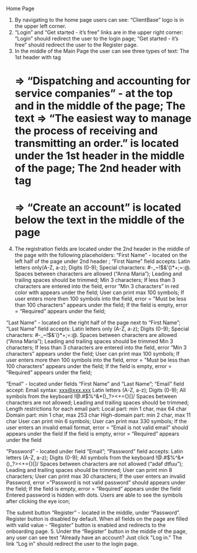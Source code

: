 Home Page


1.  By navigating to the home page users can see:
   “ClientBase” logo is in the upper left corner.
2. “Login” and “Get started - it’s free” links are in the upper right corner:
   “Login” should redirect the user to the login page;
   “Get started - it’s free” should redirect the user to the Register page.
3. In the middle of the Main Page the user can see three  types of text:
   The 1st header with tag <h1> => “Dispatching and accounting for service companies” - at the top and in the middle of the page;
   The text => “The easiest way to manage the process of receiving and transmitting an order.” is located under the 1st header in the middle of the page;
   The 2nd header with tag <h1>  =>  “Create an account” is located below the text in the middle of the page
4. The registration fields are located under the 2nd header in the middle of the page with the following placeholders:
   “First Name” - located on the left half of the page under 2nd header ;
   “First Name” field accepts:
   Latin letters only(A-Z, a-z);
   Digits (0-9);
   Special characters: #-_~!$&'()*+;=:@.
   Spaces between characters are allowed (“Anna Maria”);
   Leading and trailing spaces should be trimmed;
   Min 3 characters;
   If less than 3 characters are entered into the field, error ”Min 3 characters” in red color with appears under the field;
   User can print max 100 symbols;
   If user enters more then 100 symbols into the field, error = "Must be less than 100 characters" appears under the field;
   If the field is empty, error = “Required” appears under the field;

“Last Name” - located on the right half of the page next to “First Name”;
“Last  Name” field accepts:
Latin letters only (A-Z, a-z);
Digits (0-9);
Special characters: #-_~!$&'()*+;=:@.
Spaces between characters are allowed (“Anna Maria”);
Leading and trailing spaces should be trimmed
Min 3 characters;
If less than 3 characters are entered into the field, error ”Min 3 characters” appears under the field;
User can print max 100 symbols;
If user enters more then 100 symbols into the field, error = "Must be less than 100 characters" appears under the field;
If the field is empty, error = “Required” appears under the field;

“Email” - located under fields “First Name” and “Last Name”;
“Email” field accept:
Email syntax: xxx@xxx.xxx
Latin letters (A-Z, a-z);
Digits (0-9);
All symbols from the keyboard !@.#$%^&*()_?><+={}[]/
Spaces between characters are not allowed;
Leading and trailing spaces should be trimmed;
Length restrictions for each email part:
Local part: min 1 char, max 64 char
Domain part: min 1 char, max 253 char
High-domain part: min 2 char, max 11 char
User can print min 6 symbols;
User can print max 330 symbols;
If the user enters an invalid email format, error = “Email is not valid email” should appears under the field
If the field is empty, error = “Required” appears under the field

“Password” - located under field “Email”;
“Password” field accepts:
Latin letters (A-Z, a-z);
Digits (0-9);
All symbols from the keyboard !@.#$%^&*()_?><+={}[]/
Spaces between characters are not allowed (“adaf dtfuu”);
Leading and trailing spaces should be trimmed;
User can print min 8 characters;
User can print max 30 characters;
If the user enters an invalid Password, error =”Password is not valid password” should appears under the field;
If the field is empty, error = “Required” appears under the field
Entered password is hidden with dots. Users are able to see the symbols after clicking the eye icon;

The submit button “Register” - located in the middle, under “Password”.
Register button is disabled by default.
When all fields on the page are filled with valid value - “Register” button is enabled and redirects to the onboarding page.
5. Under the “Register” button in the middle of the page, any user can see text "Already have an account? Just click "Log in." The link “Log in” should redirect the user to the login page.

